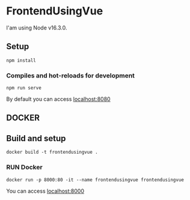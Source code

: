 # FrontendUsingVue
I'am using Node v16.3.0.

## Setup
```
npm install
```

### Compiles and hot-reloads for development
```
npm run serve
```
By default you can access [localhost:8080](http://localhost:8080)


## DOCKER

## Build and setup
```
docker build -t frontendusingvue .
```

### RUN Docker
```
docker run -p 8000:80 -it --name frontendusingvue frontendusingvue
```
You can access [localhost:8000](http://localhost:8000)